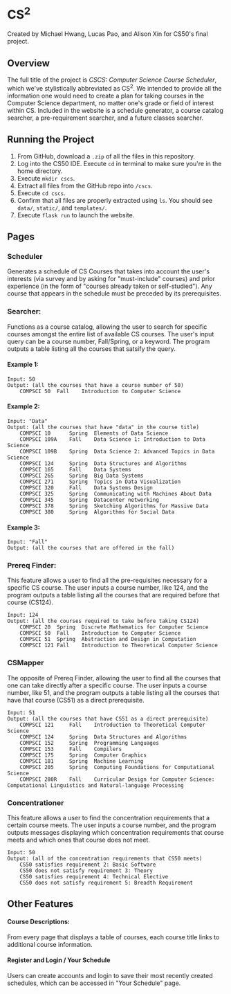 # CS<sup>2</sup>

Created by Michael Hwang, Lucas Pao, and Alison Xin for CS50's final project.

## Overview

The full title of the project is *CSCS: Computer Science Course Scheduler*, which we've stylistically abbreviated as CS<sup>2</sup>.
We intended to provide all the information one would need to create a plan for taking courses in the Computer Science department, no matter one's grade or field of interest within CS.
Included in the website is a schedule generator, a course catalog searcher, a pre-requirement searcher, and a future classes searcher.

## Running the Project

1. From GitHub, download a `.zip` of all the files in this repository.
2. Log into the CS50 IDE. Execute `cd` in terminal to make sure you're in the home directory.
3. Execute `mkdir cscs`.
4. Extract all files from the GitHub repo into `/cscs`.
5. Execute `cd cscs`.
6. Confirm that all files are properly extracted using `ls`. You should see `data/`, `static/`, and `templates/`.
7. Execute `flask run` to launch the website.

## Pages

### Scheduler

Generates a schedule of CS Courses that takes into account the user's interests (via survey and by asking for "must-include" courses) and prior experience (in the form of "courses already taken or self-studied"). Any course that appears in the schedule must be preceded by its prerequisites.

### Searcher:

Functions as a course catalog, allowing the user to search for specific courses amongst the entire list of available CS courses. The user's input query can be a course number, Fall/Spring, or a keyword. The program outputs a table listing all the courses that satsify the query.

#### Example 1:

    Input: 50
    Output: (all the courses that have a course number of 50)
        COMPSCI	50	Fall    Introduction to Computer Science

#### Example 2:

    Input: "Data"
    Output: (all the courses that have "data" in the course title)
        COMPSCI	10	    Spring	Elements of Data Science
        COMPSCI	109A	Fall	Data Science 1: Introduction to Data Science
        COMPSCI	109B	Spring	Data Science 2: Advanced Topics in Data Science
        COMPSCI	124	    Spring	Data Structures and Algorithms
        COMPSCI	165	    Fall	Data Systems
        COMPSCI	265	    Spring	Big Data Systems
        COMPSCI	271	    Spring	Topics in Data Visualization
        COMPSCI	320 	Fall	Data Systems Design
        COMPSCI	325	    Spring	Communicating with Machines About Data
        COMPSCI	345	    Spring	Datacenter networking
        COMPSCI	378	    Spring	Sketching Algorithms for Massive Data
        COMPSCI	380	    Spring	Algorithms for Social Data

#### Example 3:

    Input: "Fall"
    Output: (all the courses that are offered in the fall)

### Prereq Finder:

This feature allows a user to find all the pre-requisites necessary for a specific CS course.
The user inputs a course number, like 124, and the program outputs a table listing all the courses that are required before that course (CS124).

    Input: 124
    Output: (all the courses required to take before taking CS124)
        COMPSCI	20	Spring	Discrete Mathematics for Computer Science
        COMPSCI	50	Fall	Introduction to Computer Science
        COMPSCI	51	Spring	Abstraction and Design in Computation
        COMPSCI	121	Fall	Introduction to Theoretical Computer Science

### CSMapper

The opposite of Prereq Finder, allowing the user to find all the courses that one can take directly after a specific course.
The user inputs a course number, like 51, and the program outputs a table listing all the courses that have that course (CS51) as a direct prerequisite.

    Input: 51
    Output: (all the courses that have CS51 as a direct prerequisite)
        COMPSCI	121	    Fall	Introduction to Theoretical Computer Science
        COMPSCI	124	    Spring	Data Structures and Algorithms
        COMPSCI	152	    Spring	Programming Languages
        COMPSCI	153	    Fall	Compilers
        COMPSCI	175	    Spring	Computer Graphics
        COMPSCI	181	    Spring	Machine Learning
        COMPSCI	205	    Spring	Computing Foundations for Computational Science
        COMPSCI	280R    Fall	Curricular Design for Computer Science: Computational Linguistics and Natural-language Processing

### Concentrationer

This feature allows a user to find the concentration requirements that a certain course meets.
The user inputs a course number, and the program outputs messages displaying which concentration requirements that course meets and which ones that course does not meet.

    Input: 50
    Output: (all of the concentration requirements that CS50 meets)
        CS50 satisfies requirement 2: Basic Software
        CS50 does not satisfy requirement 3: Theory
        CS50 satisfies requirement 4: Technical Elective
        CS50 does not satisfy requirement 5: Breadth Requirement

## Other Features

#### Course Descriptions:

From every page that displays a table of courses, each course title links to additional course information.

#### Register and Login / Your Schedule

Users can create accounts and login to save their most recently created schedules, which can be accessed in "Your Schedule" page.
